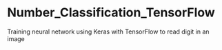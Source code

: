 # Number_Classification_TensorFlow
Training neural network using Keras with TensorFlow to read digit in an image
